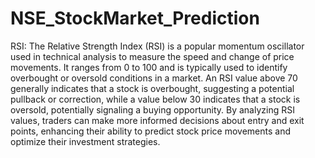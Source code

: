 # NSE_StockMarket_Prediction
 
RSI:
The Relative Strength Index (RSI) is a popular momentum oscillator used in technical analysis to measure the speed and change of price movements. It ranges from 0 to 100 and is typically used to identify overbought or oversold conditions in a market. An RSI value above 70 generally indicates that a stock is overbought, suggesting a potential pullback or correction, while a value below 30 indicates that a stock is oversold, potentially signaling a buying opportunity. By analyzing RSI values, traders can make more informed decisions about entry and exit points, enhancing their ability to predict stock price movements and optimize their investment strategies.

